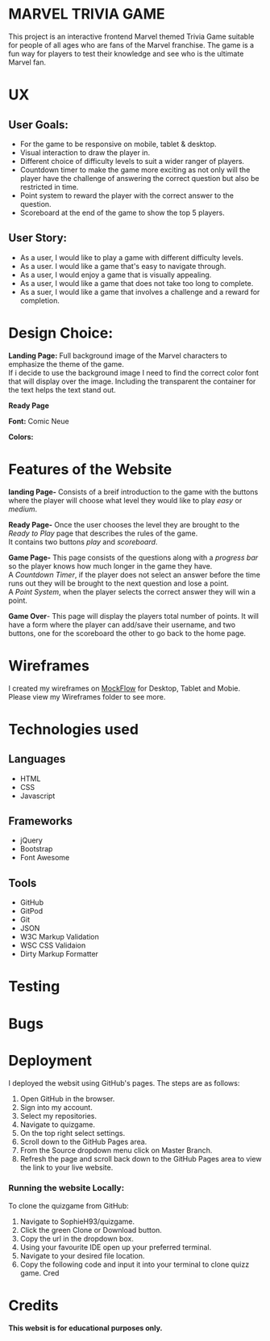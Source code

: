  # MARVEL TRIVIA GAME   

This project is an interactive frontend Marvel themed Trivia Game suitable for people of all ages who are fans of the Marvel franchise. The game is
a fun way for players to test their knowledge and see who is the ultimate Marvel fan.

# UX

## User Goals:
* For the game to be responsive on mobile, tablet & desktop.
* Visual interaction to draw the player in.
* Different choice of difficulty levels to suit a wider ranger of players.
* Countdown timer to make the game more exciting as not only will the player have the
  challenge of answering the correct question but also be restricted in time.
* Point system to reward the player with the correct answer to the question.
* Scoreboard at the end of the game to show the top 5 players.

## User Story:
* As a user, I would like to play a game with different difficulty levels.
* As a user. I would like a game that's easy to navigate through.
* As a user, I would enjoy a game that is visually appealing.
* As a user, I would like a game that does not take too long to complete.
* As a suer, I would like a game that involves a challenge and a reward for completion.


# Design Choice: 

**Landing Page:**
    Full background image of the Marvel characters to emphasize the theme of the game.   
    If i decide to use the background image I need to find the correct color font that will
    display over the image. Including the transparent the container for the text helps the text stand out.

**Ready Page**
    
**Font:** Comic Neue   

**Colors:** 

# Features of the Website

**landing Page-** Consists of a breif introduction to the game with the buttons 
where the player will choose what level they would like to play *easy* or *medium*.

**Ready Page-** Once the user chooses the level they are brought to the *Ready to Play* page that describes the rules of the game.   
It contains two buttons *play* and *scoreboard*.  

**Game Page-** This page consists of the questions along with a *progress bar* so the player knows how much longer in the game they have.   
A *Countdown Timer*, if the player does not select an answer before the time runs out they will be brought to the next question and lose a point.   
A *Point System*, when the player selects the correct answer they will win a point.   

**Game Over**- This page will display the players total number of points.  It will have a form where the player can add/save their username, and two buttons, one for the scoreboard the other to go back to the home page.

# Wireframes
I created my wireframes on [MockFlow](https://www.mockflow.com/) for Desktop, Tablet and Mobie. Please view my Wireframes folder to see more.



# Technologies used
## Languages
* HTML
* CSS
* Javascript

## Frameworks
* jQuery
* Bootstrap
* Font Awesome

## Tools
* GitHub
* GitPod
* Git
* JSON
* W3C Markup Validation
* WSC CSS Validaion
* Dirty Markup Formatter


# Testing

# Bugs


# Deployment
I deployed the websit using GitHub's pages. The steps are as follows:

1. Open GitHub in the browser.
2. Sign into my account.
3. Select my repositories.
4. Navigate to quizgame.
5. On the top right select settings.
6. Scroll down to the GitHub Pages area.
7. From the Source dropdown menu click on Master Branch.
8. Refresh the page and scroll back down to the GitHub Pages area to view the link to your live website.
 
 ### Running the website Locally:

To clone the quizgame from GitHub:

1. Navigate to SophieH93/quizgame.
2. Click the green Clone or Download button.
3. Copy the url in the dropdown box.
4. Using your favourite IDE open up your preferred terminal.
5. Navigate to your desired file location.
6. Copy the following code and input it into your terminal to clone quizz game.
Cred

# Credits




**This websit is for educational purposes only.**

